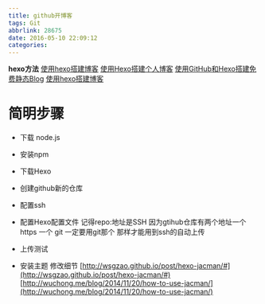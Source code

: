 ```yaml
---
title: github开博客
tags: Git
abbrlink: 28675
date: 2016-05-10 22:09:12
categories:
---
```


**hexo方法**
[使用hexo搭建博客](https://yangjian.me/workspace/building-blog-with-hexo/)
[使用Hexo搭建个人博客](http://c4fun.cn/blog/2014/03/03/use-hexo-blog/)
[使用GitHub和Hexo搭建免费静态Blog](http://wsgzao.github.io/post/hexo-guide/)
[使用hexo搭建博客](https://yangjian.me/workspace/building-blog-with-hexo/)


# 简明步骤

- 下载 node.js
- 安装npm
- 下载Hexo
- 创建github新的仓库
- 配置ssh
- 配置Hexo配置文件 记得repo:地址是SSH 因为gtihub仓库有两个地址一个https 一个 git 一定要用git那个 那样才能用到ssh的自动上传
- 上传测试

- 安装主题 修改细节
[http://wsgzao.github.io/post/hexo-jacman/#](http://wsgzao.github.io/post/hexo-jacman/#)
[http://wuchong.me/blog/2014/11/20/how-to-use-jacman/](http://wuchong.me/blog/2014/11/20/how-to-use-jacman/)